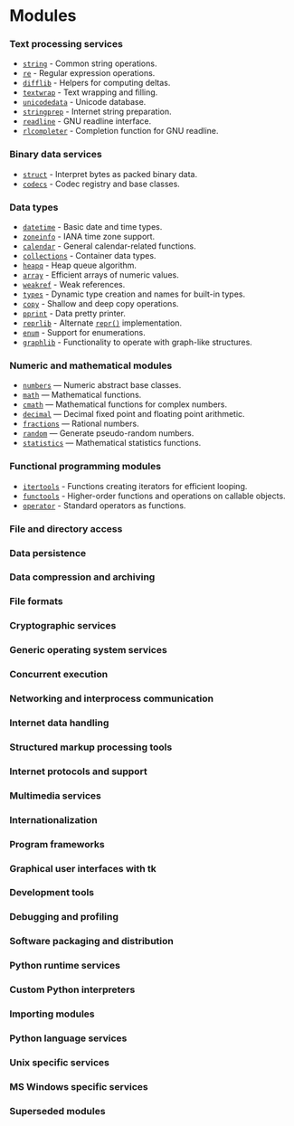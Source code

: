 # Modules

### Text processing services
- [`string`](/modules/string.md) - Common string operations.
- [`re`](/modules/re.md) - Regular expression operations.
- [`difflib`](/modules/difflib.md) - Helpers for computing deltas.
- [`textwrap`](/modules/textwrap.md) - Text wrapping and filling.
- [`unicodedata`](/modules/unicodedata.md) - Unicode database.
- [`stringprep`](/modules/stringprep.md) - Internet string preparation.
- [`readline`](/modules/readline.md) - GNU readline interface.
- [`rlcompleter`](/modules/rlcompleter.md) - Completion function for GNU readline.

### Binary data services
- [`struct`](/modules/struct.md) - Interpret bytes as packed binary data.
- [`codecs`](/modules/codecs.md) - Codec registry and base classes.

### Data types
- [`datetime`](/modules/datetime.md) - Basic date and time types.
- [`zoneinfo`](/modules/zoneinfo.md) - IANA time zone support.
- [`calendar`](/modules/calendar.md) - General calendar-related functions.
- [`collections`](/modules/collections.md) - Container data types.
- [`heapq`](/modules/heapq.md) - Heap queue algorithm.
- [`array`](/modules/array.md) - Efficient arrays of numeric values.
- [`weakref`](/modules/weakref.md) - Weak references.
- [`types`](/modules/types.md) - Dynamic type creation and names for built-in types.
- [`copy`](/modules/copy.md) - Shallow and deep copy operations.
- [`pprint`](/modules/pprint.md) - Data pretty printer.
- [`reprlib`](/modules/reprlib.md) - Alternate [`repr()`](/built-in-functions/repr.md) implementation.
- [`enum`](/modules/enum.md) - Support for enumerations.
- [`graphlib`](/modules/graphlib.md) - Functionality to operate with graph-like structures.

### Numeric and mathematical modules
- [`numbers`](/modules/numbers.md) — Numeric abstract base classes.
- [`math`](/modules/math.md) — Mathematical functions.
- [`cmath`](/modules/cmath.md) — Mathematical functions for complex numbers.
- [`decimal`](/modules/decimal.md) — Decimal fixed point and floating point arithmetic.
- [`fractions`](/modules/fractions.md) — Rational numbers.
- [`random`](/modules/random.md) — Generate pseudo-random numbers.
- [`statistics`](/modules/statistics.md) — Mathematical statistics functions.

### Functional programming modules
- [`itertools`](/modules/itertools.md) - Functions creating iterators for efficient looping.
- [`functools`](/modules/functools.md) - Higher-order functions and operations on callable objects.
- [`operator`](/modules/operator.md) - Standard operators as functions.

### File and directory access
### Data persistence
### Data compression and archiving
### File formats
### Cryptographic services
### Generic operating system services
### Concurrent execution
### Networking and interprocess communication
### Internet data handling
### Structured markup processing tools
### Internet protocols and support
### Multimedia services
### Internationalization
### Program frameworks
### Graphical user interfaces with tk
### Development tools
### Debugging and profiling
### Software packaging and distribution
### Python runtime services
### Custom Python interpreters
### Importing modules
### Python language services
### Unix specific services
### MS Windows specific services
### Superseded modules